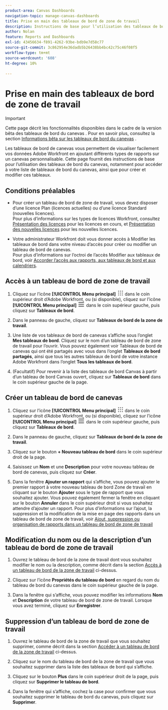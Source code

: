 ```yaml
---
product-area: Canvas Dashboards
navigation-topic: manage-canvas-dashboards
title: Prise en main des tableaux de bord de zone de travail
description: Instructions de base pour l’utilisation des tableaux de bord de la zone de travail, notamment comment accéder à votre liste de tableaux de bord de la zone de travail, ainsi que comment les créer et les modifier.
author: Nolan
feature: Reports and Dashboards
exl-id: 43456634-f891-4262-93be-bdb9e7d58c77
source-git-commit: 3c862954e36dadb5b26438bb4bc42c75c46f08f5
workflow-type: tm+mt
source-wordcount: '608'
ht-degree: 10%

---
```


# Prise en main des tableaux de bord de zone de travail

>[!IMPORTANT]
>
>Cette page décrit les fonctionnalités disponibles dans le cadre de la version bêta des tableaux de bord du canevas . Pour en savoir plus, consultez la section [Informations bêta sur les tableaux de bord du canevas](/help/quicksilver/product-announcements/betas/canvas-dashboards-beta/canvas-dashboards-beta-information.md) .

Les tableaux de bord de canevas vous permettent de visualiser facilement vos données Adobe Workfront en ajoutant différents types de rapports sur un canevas personnalisable. Cette page fournit des instructions de base pour l’utilisation des tableaux de bord du canevas, notamment pour accéder à votre liste de tableaux de bord du canevas, ainsi que pour créer et modifier ces tableaux.

## Conditions préalables

* Pour créer un tableau de bord de zone de travail, vous devez disposer d’une licence Plan (licences actuelles) ou d’une licence Standard (nouvelles licences).\
  Pour plus d’informations sur les types de licences Workfront, consultez [Présentation des licences](/help/quicksilver/administration-and-setup/add-users/access-levels-and-object-permissions/wf-licenses.md) pour les licences en cours, et [Présentation des nouvelles licences](/help/quicksilver/administration-and-setup/add-users/how-access-levels-work/licenses-overview.md) pour les nouvelles licences.

* Votre administrateur Workfront doit vous donner accès à Modifier les tableaux de bord dans votre niveau d’accès pour créer ou modifier un tableau de bord de canevas.\
  Pour plus d’informations sur l’octroi de l’accès Modifier aux tableaux de bord, voir [Accorder l’accès aux rapports, aux tableaux de bord et aux calendriers](/help/quicksilver/administration-and-setup/add-users/configure-and-grant-access/grant-access-reports-dashboards-calendars.md).

## Accès à un tableau de bord de zone de travail

1. Cliquez sur l’icône **[!UICONTROL Menu principal]** ![Menu principal](/help/_includes/assets/main-menu-icon.png) dans le coin supérieur droit d’Adobe Workfront, ou (si disponible), cliquez sur l’icône **[!UICONTROL Menu principal]** ![Menu principal](/help/_includes/assets/main-menu-icon-left-nav.png) dans le coin supérieur gauche, puis cliquez sur **Tableaux de bord**.

1. Dans le panneau de gauche, cliquez sur **Tableaux de bord de la zone de travail**.

1. Une liste de vos tableaux de bord de canevas s’affiche sous l’onglet **Mes tableaux de bord**. Cliquez sur le nom d’un tableau de bord de zone de travail pour l’ouvrir. Vous pouvez également voir Tableaux de bord de canevas qui ont été partagés avec vous dans l’onglet **Tableaux de bord partagés**, ainsi que tous les autres tableaux de bord de votre instance Adobe Workfront dans l’onglet **Tous les tableaux de bord**.

1. (Facultatif) Pour revenir à la liste des tableaux de bord Canvas à partir d’un tableau de bord Canvas ouvert, cliquez sur **Tableaux de bord** dans le coin supérieur gauche de la page.

## Créer un tableau de bord de canevas

1. Cliquez sur l’icône **[!UICONTROL Menu principal]** ![Menu principal](/help/_includes/assets/main-menu-icon.png) dans le coin supérieur droit d’Adobe Workfront, ou (si disponible), cliquez sur l’icône **[!UICONTROL Menu principal]** ![Menu principal](/help/_includes/assets/main-menu-icon-left-nav.png) dans le coin supérieur gauche, puis cliquez sur **Tableaux de bord**.

1. Dans le panneau de gauche, cliquez sur **Tableaux de bord de la zone de travail**.

1. Cliquez sur le bouton **+ Nouveau tableau de bord** dans le coin supérieur droit de la page.

1. Saisissez un **Nom** et une **Description** pour votre nouveau tableau de bord de canevas, puis cliquez sur **Créer**.

1. Dans la fenêtre **Ajouter un rapport** qui s’affiche, vous pouvez ajouter le premier rapport à votre nouveau tableau de bord Zone de travail en cliquant sur le bouton **Ajouter** sous le type de rapport que vous souhaitez ajouter. Vous pouvez également fermer la fenêtre en cliquant sur le bouton **Annuler** dans le coin supérieur droit si vous souhaitez attendre d’ajouter un rapport. Pour plus d’informations sur l’ajout, la suppression et la modification de la mise en page des rapports dans un tableau de bord de zone de travail, voir [Ajout, suppression ou organisation de rapports dans un tableau de bord de zone de travail](/help/quicksilver/reports-and-dashboards/canvas-dashboards/manage-canvas-dashboards/add-remove-arrange-reports.md)

## Modification du nom ou de la description d’un tableau de bord de zone de travail

1. Ouvrez le tableau de bord de la zone de travail dont vous souhaitez modifier le nom ou la description, comme décrit dans la section [Accès à un tableau de bord de la zone de travail](#navigate-to-a-canvas-dashboard) ci-dessus.

1. Cliquez sur l’icône **Propriétés du tableau de bord** en regard du nom du tableau de bord du canevas dans le coin supérieur gauche de la page.

1. Dans la fenêtre qui s’affiche, vous pouvez modifier les informations **Nom** et **Description** de votre tableau de bord de zone de travail. Lorsque vous avez terminé, cliquez sur **Enregistrer**.

## Suppression d’un tableau de bord de zone de travail

1. Ouvrez le tableau de bord de la zone de travail que vous souhaitez supprimer, comme décrit dans la section [Accéder à un tableau de bord de la zone de travail](#navigate-to-a-canvas-dashboard) ci-dessus.

1. Cliquez sur le nom du tableau de bord de la zone de travail que vous souhaitez supprimer dans la liste des tableaux de bord qui s’affiche.

1. Cliquez sur le bouton **Plus** dans le coin supérieur droit de la page, puis cliquez sur **Supprimer le tableau de bord**.

1. Dans la fenêtre qui s’affiche, cochez la case pour confirmer que vous souhaitez supprimer le tableau de bord du canevas, puis cliquez sur **Supprimer**.
